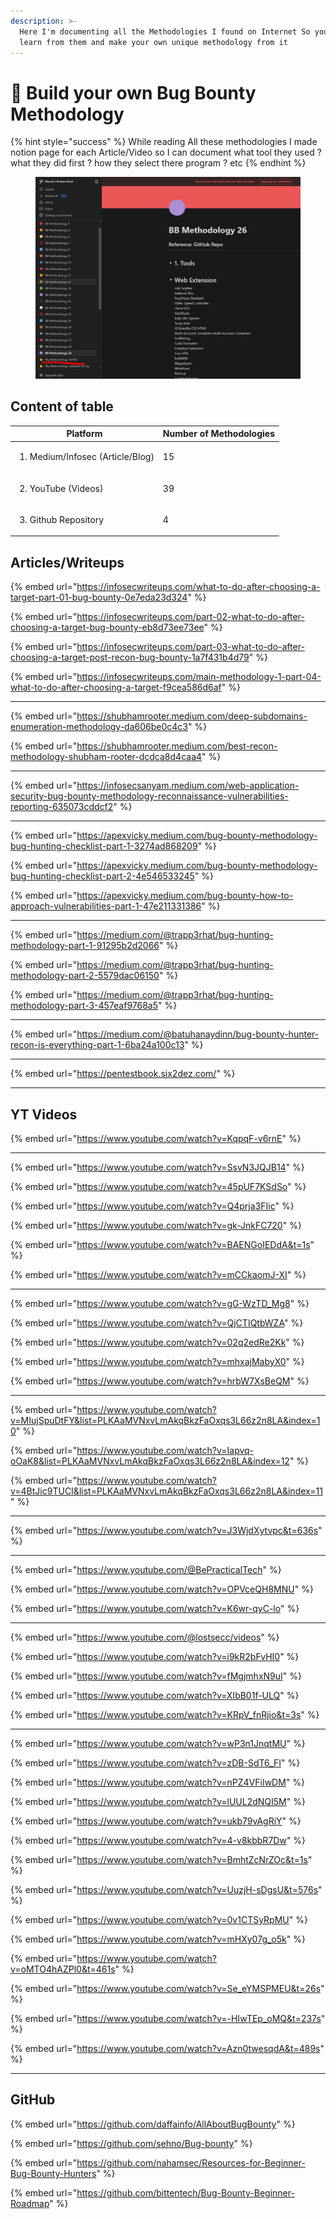 ```yaml
---
description: >-
  Here I'm documenting all the Methodologies I found on Internet So you can
  learn from them and make your own unique methodology from it
---
```


# 🔮 Build your own Bug Bounty Methodology

{% hint style="success" %}
While reading All these methodologies I made notion page for each Article/Video so I can document what tool they used ? what they did first ? how they select there program ? etc
{% endhint %}

<figure><img src="../.gitbook/assets/image.png" alt=""><figcaption></figcaption></figure>

## Content of table

| Platform                                        | Number of Methodologies |
| ----------------------------------------------- | ----------------------- |
| <ol><li>Medium/Infosec (Article/Blog)</li></ol> | 15                      |
| <ol start="2"><li>YouTube (Videos)</li></ol>    | 39                      |
| <ol start="3"><li>Github Repository</li></ol>   | 4                       |

## Articles/Writeups

{% embed url="https://infosecwriteups.com/what-to-do-after-choosing-a-target-part-01-bug-bounty-0e7eda23d324" %}

{% embed url="https://infosecwriteups.com/part-02-what-to-do-after-choosing-a-target-bug-bounty-eb8d73ee73ee" %}

{% embed url="https://infosecwriteups.com/part-03-what-to-do-after-choosing-a-target-post-recon-bug-bounty-1a7f431b4d79" %}

{% embed url="https://infosecwriteups.com/main-methodology-1-part-04-what-to-do-after-choosing-a-target-f9cea586d6af" %}

***

{% embed url="https://shubhamrooter.medium.com/deep-subdomains-enumeration-methodology-da606be0c4c3" %}

{% embed url="https://shubhamrooter.medium.com/best-recon-methodology-shubham-rooter-dcdca8d4caa4" %}

***

{% embed url="https://infosecsanyam.medium.com/web-application-security-bug-bounty-methodology-reconnaissance-vulnerabilities-reporting-635073cddcf2" %}

***

{% embed url="https://apexvicky.medium.com/bug-bounty-methodology-bug-hunting-checklist-part-1-3274ad868209" %}

{% embed url="https://apexvicky.medium.com/bug-bounty-methodology-bug-hunting-checklist-part-2-4e546533245" %}

{% embed url="https://apexvicky.medium.com/bug-bounty-how-to-approach-vulnerabilities-part-1-47e211331386" %}

***

{% embed url="https://medium.com/@trapp3rhat/bug-hunting-methodology-part-1-91295b2d2066" %}

{% embed url="https://medium.com/@trapp3rhat/bug-hunting-methodology-part-2-5579dac06150" %}

{% embed url="https://medium.com/@trapp3rhat/bug-hunting-methodology-part-3-457eaf9768a5" %}

***

{% embed url="https://medium.com/@batuhanaydinn/bug-bounty-hunter-recon-is-everything-part-1-6ba24a100c13" %}

***

{% embed url="https://pentestbook.six2dez.com/" %}

***

## YT Videos

{% embed url="https://www.youtube.com/watch?v=KqpqF-v6rnE" %}

***

{% embed url="https://www.youtube.com/watch?v=SsvN3JQJB14" %}

{% embed url="https://www.youtube.com/watch?v=45pUF7KSdSo" %}

{% embed url="https://www.youtube.com/watch?v=Q4prja3FIic" %}

{% embed url="https://www.youtube.com/watch?v=gk-JnkFC720" %}

{% embed url="https://www.youtube.com/watch?v=BAENGoIEDdA&t=1s" %}

{% embed url="https://www.youtube.com/watch?v=mCCkaomJ-XI" %}

***

{% embed url="https://www.youtube.com/watch?v=gG-WzTD_Mg8" %}

{% embed url="https://www.youtube.com/watch?v=QjCTIQtbWZA" %}

{% embed url="https://www.youtube.com/watch?v=02q2edRe2Kk" %}

{% embed url="https://www.youtube.com/watch?v=mhxajMabyX0" %}

{% embed url="https://www.youtube.com/watch?v=hrbW7XsBeQM" %}

***

{% embed url="https://www.youtube.com/watch?v=MIujSpuDtFY&list=PLKAaMVNxvLmAkqBkzFaOxqs3L66z2n8LA&index=10" %}

{% embed url="https://www.youtube.com/watch?v=Iapvq-oOaK8&list=PLKAaMVNxvLmAkqBkzFaOxqs3L66z2n8LA&index=12" %}

{% embed url="https://www.youtube.com/watch?v=4BtJic9TUCI&list=PLKAaMVNxvLmAkqBkzFaOxqs3L66z2n8LA&index=11" %}

***

{% embed url="https://www.youtube.com/watch?v=J3WjdXytvpc&t=636s" %}

***

{% embed url="https://www.youtube.com/@BePracticalTech" %}

{% embed url="https://www.youtube.com/watch?v=OPVceQH8MNU" %}

{% embed url="https://www.youtube.com/watch?v=K6wr-qyC-lo" %}

***

{% embed url="https://www.youtube.com/@lostsecc/videos" %}

{% embed url="https://www.youtube.com/watch?v=i9kR2bFvHI0" %}

{% embed url="https://www.youtube.com/watch?v=fMgjmhxN9uI" %}

{% embed url="https://www.youtube.com/watch?v=XIbB01f-ULQ" %}

{% embed url="https://www.youtube.com/watch?v=KRpV_fnRjio&t=3s" %}

***

{% embed url="https://www.youtube.com/watch?v=wP3n1JnqtMU" %}

{% embed url="https://www.youtube.com/watch?v=zDB-SdT6_FI" %}

{% embed url="https://www.youtube.com/watch?v=nPZ4VFiIwDM" %}

{% embed url="https://www.youtube.com/watch?v=lUUL2dNQI5M" %}

{% embed url="https://www.youtube.com/watch?v=ukb79vAgRiY" %}

{% embed url="https://www.youtube.com/watch?v=4-v8kbbR7Dw" %}

{% embed url="https://www.youtube.com/watch?v=BmhtZcNrZOc&t=1s" %}

{% embed url="https://www.youtube.com/watch?v=UuzjH-sDgsU&t=576s" %}

{% embed url="https://www.youtube.com/watch?v=0v1CTSyRpMU" %}

{% embed url="https://www.youtube.com/watch?v=mHXy07g_o5k" %}

{% embed url="https://www.youtube.com/watch?v=oMTO4hAZPl0&t=461s" %}

{% embed url="https://www.youtube.com/watch?v=Se_eYMSPMEU&t=26s" %}

{% embed url="https://www.youtube.com/watch?v=-HIwTEp_oMQ&t=237s" %}

{% embed url="https://www.youtube.com/watch?v=Azn0twesqdA&t=489s" %}

***

## GitHub

{% embed url="https://github.com/daffainfo/AllAboutBugBounty" %}

{% embed url="https://github.com/sehno/Bug-bounty" %}

{% embed url="https://github.com/nahamsec/Resources-for-Beginner-Bug-Bounty-Hunters" %}

{% embed url="https://github.com/bittentech/Bug-Bounty-Beginner-Roadmap" %}

